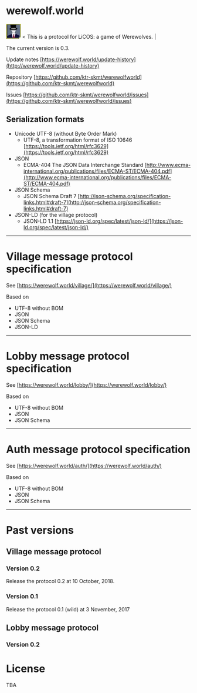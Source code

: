 # werewolf.world

<img src="image/0.1/master.jpg" alt="master" title="master"> &lt; This is a protocol for LiCOS: a game of Werewolves. &#124;

The current version is 0.3.

Update notes [https://werewolf.world/update-history](http://werewolf.world/update-history)

Repository [https://github.com/ktr-skmt/werewolfworld](https://github.com/ktr-skmt/werewolfworld)

Issues [https://github.com/ktr-skmt/werewolfworld/issues](https://github.com/ktr-skmt/werewolfworld/issues)

## Serialization formats

* Unicode UTF-8 (without Byte Order Mark)
  - UTF-8, a transformation format of ISO 10646 [https://tools.ietf.org/html/rfc3629](https://tools.ietf.org/html/rfc3629)
* JSON
  - ECMA-404 The JSON Data Interchange Standard [http://www.ecma-international.org/publications/files/ECMA-ST/ECMA-404.pdf](http://www.ecma-international.org/publications/files/ECMA-ST/ECMA-404.pdf)
* JSON Schema
  - JSON Schema Draft 7 [http://json-schema.org/specification-links.html#draft-7](http://json-schema.org/specification-links.html#draft-7)
* JSON-LD (for the village protocol)
  - JSON-LD 1.1 [https://json-ld.org/spec/latest/json-ld/](https://json-ld.org/spec/latest/json-ld/)

---

# Village message protocol specification

See [https://werewolf.world/village/](https://werewolf.world/village/)

Based on 

* UTF-8 without BOM
* JSON
* JSON Schema
* JSON-LD

---

# Lobby message protocol specification

See [https://werewolf.world/lobby/](https://werewolf.world/lobby/)

Based on 

* UTF-8 without BOM
* JSON
* JSON Schema

---

# Auth message protocol specification

See [https://werewolf.world/auth/](https://werewolf.world/auth/)

Based on 

* UTF-8 without BOM
* JSON
* JSON Schema

---

# Past versions

## Village message protocol

### Version 0.2

Release the protocol 0.2 at 10 October, 2018.

### Version 0.1

Release the protocol 0.1 (wild) at 3 November, 2017

## Lobby message protocol

### Version 0.2

# License

TBA
